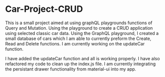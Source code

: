 # Car-Project-CRUD
This is a small project aimed at using graphQL playgrounds functions of Query and Mutation. 
Using the playground to create a CRUD application using selected classic car data.
Using the GraphQL playground, I created a small database of cars which I am able to currently preform the
  Create, Read and Delete functions. I am currently working on the updateCar function.
  
I have added the updateCar function and all is working properly.
I have also refactored my code to clean up the index.js file.
I am currently integrating the persistant drawer functionality from material-ui into my app.
